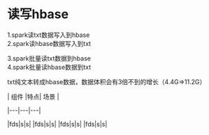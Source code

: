 # 读写hbase

1.spark读txt数据写入到hbase  
2.spark读hbase数据写入到txt

3.spark批量读txt数据到hbase  
4.spark批量读hbase数据到txt


txt纯文本转成hbase数据，数据体积会有3倍不到的增长（4.4G=>11.2G）

| 组件 |特点| 场景 |  

|---|---|---|  

|fds|s|s|
|fds|s|s|
|fds|s|s|
|fds|s|s|
